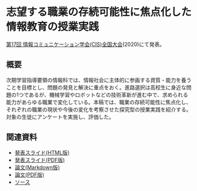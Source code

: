 # 志望する職業の存続可能性に焦点化した情報教育の授業実践
[第17回 情報コミュニケーション学会(CIS)全国大会](http://www.cis.gr.jp/zenkoku.html)(2020)にて発表。

## 概要
次期学習指導要領の情報科では、情報社会に主体的に参画する資質・能力を養うことを目標とし、問題の発見と解決に重点をおく。進路選択は高校生に身近な問題の1つであるが、機械学習やロボットなどの技術革新が進む中で、求められる能力があらゆる職業で変化している。本稿では、職業の存続可能性に焦点化し、それぞれの職業の現状や今後の変化を考察させた探究型の授業実践を紹介する。対象の生徒にアンケートを実施し、評価した。

## 関連資料
- [発表スライド(HTML版)](https://saireya.github.io/thesis/2020CIS-career/slide.tex.xml)
- [発表スライド(PDF版)](https://www.slideshare.net/saireya/ss-133066472)
- [論文(Markdown版)](thesis.md)
- [論文(PDF版)](https://www.scribd.com/doc/446890767)
- [ソース](https://github.com/saireya/thesis/tree/gh-pages/2020CIS-career)
